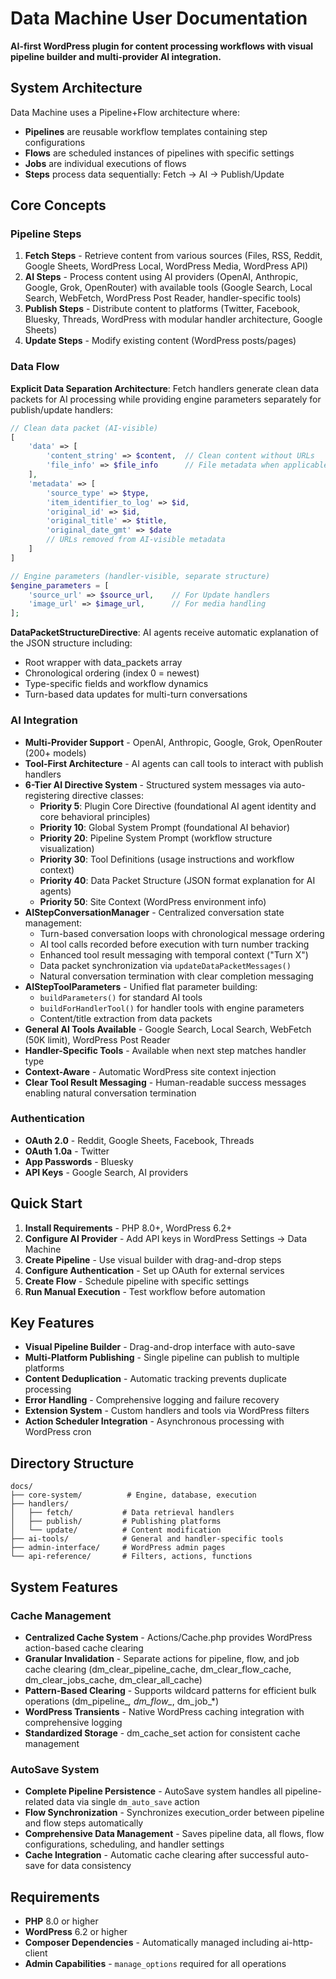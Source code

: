 # Data Machine User Documentation

**AI-first WordPress plugin for content processing workflows with visual pipeline builder and multi-provider AI integration.**

## System Architecture

Data Machine uses a Pipeline+Flow architecture where:

- **Pipelines** are reusable workflow templates containing step configurations
- **Flows** are scheduled instances of pipelines with specific settings  
- **Jobs** are individual executions of flows
- **Steps** process data sequentially: Fetch → AI → Publish/Update

## Core Concepts

### Pipeline Steps

1. **Fetch Steps** - Retrieve content from various sources (Files, RSS, Reddit, Google Sheets, WordPress Local, WordPress Media, WordPress API)
2. **AI Steps** - Process content using AI providers (OpenAI, Anthropic, Google, Grok, OpenRouter) with available tools (Google Search, Local Search, WebFetch, WordPress Post Reader, handler-specific tools)
3. **Publish Steps** - Distribute content to platforms (Twitter, Facebook, Bluesky, Threads, WordPress with modular handler architecture, Google Sheets)
4. **Update Steps** - Modify existing content (WordPress posts/pages)

### Data Flow

**Explicit Data Separation Architecture**: Fetch handlers generate clean data packets for AI processing while providing engine parameters separately for publish/update handlers:

```php
// Clean data packet (AI-visible)
[
    'data' => [
        'content_string' => $content,  // Clean content without URLs
        'file_info' => $file_info      // File metadata when applicable
    ],
    'metadata' => [
        'source_type' => $type,
        'item_identifier_to_log' => $id,
        'original_id' => $id,
        'original_title' => $title,
        'original_date_gmt' => $date
        // URLs removed from AI-visible metadata
    ]
]

// Engine parameters (handler-visible, separate structure)
$engine_parameters = [
    'source_url' => $source_url,    // For Update handlers
    'image_url' => $image_url,      // For media handling
];
```

**DataPacketStructureDirective**: AI agents receive automatic explanation of the JSON structure including:
- Root wrapper with data_packets array
- Chronological ordering (index 0 = newest)
- Type-specific fields and workflow dynamics
- Turn-based data updates for multi-turn conversations

### AI Integration

- **Multi-Provider Support** - OpenAI, Anthropic, Google, Grok, OpenRouter (200+ models)
- **Tool-First Architecture** - AI agents can call tools to interact with publish handlers
- **6-Tier AI Directive System** - Structured system messages via auto-registering directive classes:
  - **Priority 5**: Plugin Core Directive (foundational AI agent identity and core behavioral principles)
  - **Priority 10**: Global System Prompt (foundational AI behavior)
  - **Priority 20**: Pipeline System Prompt (workflow structure visualization)
  - **Priority 30**: Tool Definitions (usage instructions and workflow context)
  - **Priority 40**: Data Packet Structure (JSON format explanation for AI agents)
  - **Priority 50**: Site Context (WordPress environment info)
- **AIStepConversationManager** - Centralized conversation state management:
  - Turn-based conversation loops with chronological message ordering
  - AI tool calls recorded before execution with turn number tracking
  - Enhanced tool result messaging with temporal context ("Turn X")
  - Data packet synchronization via `updateDataPacketMessages()`
  - Natural conversation termination with clear completion messaging
- **AIStepToolParameters** - Unified flat parameter building:
  - `buildParameters()` for standard AI tools
  - `buildForHandlerTool()` for handler tools with engine parameters
  - Content/title extraction from data packets
- **General AI Tools Available** - Google Search, Local Search, WebFetch (50K limit), WordPress Post Reader
- **Handler-Specific Tools** - Available when next step matches handler type
- **Context-Aware** - Automatic WordPress site context injection
- **Clear Tool Result Messaging** - Human-readable success messages enabling natural conversation termination

### Authentication

- **OAuth 2.0** - Reddit, Google Sheets, Facebook, Threads
- **OAuth 1.0a** - Twitter
- **App Passwords** - Bluesky
- **API Keys** - Google Search, AI providers

## Quick Start

1. **Install Requirements** - PHP 8.0+, WordPress 6.2+
2. **Configure AI Provider** - Add API keys in WordPress Settings → Data Machine
3. **Create Pipeline** - Use visual builder with drag-and-drop steps
4. **Configure Authentication** - Set up OAuth for external services
5. **Create Flow** - Schedule pipeline with specific settings
6. **Run Manual Execution** - Test workflow before automation

## Key Features

- **Visual Pipeline Builder** - Drag-and-drop interface with auto-save
- **Multi-Platform Publishing** - Single pipeline can publish to multiple platforms
- **Content Deduplication** - Automatic tracking prevents duplicate processing
- **Error Handling** - Comprehensive logging and failure recovery
- **Extension System** - Custom handlers and tools via WordPress filters
- **Action Scheduler Integration** - Asynchronous processing with WordPress cron

## Directory Structure

```
docs/
├── core-system/          # Engine, database, execution
├── handlers/
│   ├── fetch/           # Data retrieval handlers
│   ├── publish/         # Publishing platforms
│   └── update/          # Content modification
├── ai-tools/            # General and handler-specific tools
├── admin-interface/     # WordPress admin pages
└── api-reference/       # Filters, actions, functions
```

## System Features

### Cache Management
- **Centralized Cache System** - Actions/Cache.php provides WordPress action-based cache clearing
- **Granular Invalidation** - Separate actions for pipeline, flow, and job cache clearing (dm_clear_pipeline_cache, dm_clear_flow_cache, dm_clear_jobs_cache, dm_clear_all_cache)
- **Pattern-Based Clearing** - Supports wildcard patterns for efficient bulk operations (dm_pipeline_*, dm_flow_*, dm_job_*)
- **WordPress Transients** - Native WordPress caching integration with comprehensive logging
- **Standardized Storage** - dm_cache_set action for consistent cache management

### AutoSave System
- **Complete Pipeline Persistence** - AutoSave system handles all pipeline-related data via single `dm_auto_save` action
- **Flow Synchronization** - Synchronizes execution_order between pipeline and flow steps automatically
- **Comprehensive Data Management** - Saves pipeline data, all flows, flow configurations, scheduling, and handler settings
- **Cache Integration** - Automatic cache clearing after successful auto-save for data consistency

## Requirements

- **PHP** 8.0 or higher
- **WordPress** 6.2 or higher
- **Composer Dependencies** - Automatically managed including ai-http-client
- **Admin Capabilities** - `manage_options` required for all operations